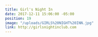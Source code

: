 ```yaml
---
title: Girl's Night In
date: 2017-12-11 15:06:00 -05:00
position: 19
image: "/uploads/GIRLS%20NIGHT%20INN.jpg"
link: http://girlsnightinclub.com
---
```


